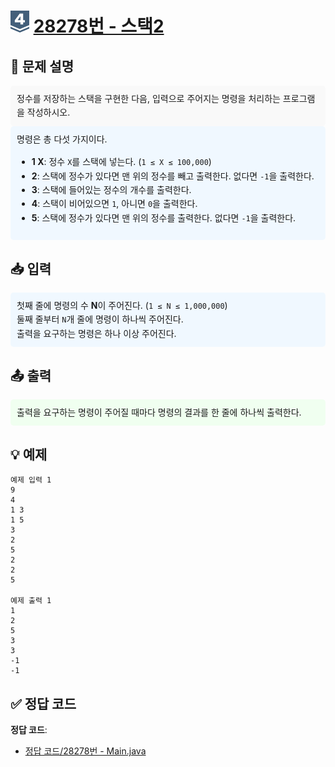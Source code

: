 <!-- ChatGPT를 사용하여 꾸몄습니다 -->
# <img src="https://github.com/GUBBIB/BaekJoonCode/blob/main/Tier_Img/Silver-4.svg" alt="티어그림" width="30px" height="35px"> [28278번 - 스택2](https://www.acmicpc.net/problem/28278)

<h2>📝 문제 설명</h2>
<div style="background-color: #f9f9f9; padding: 10px; border-radius: 5px; line-height: 1.6;">
    정수를 저장하는 스택을 구현한 다음, 입력으로 주어지는 명령을 처리하는 프로그램을 작성하시오.
</div>

<div style="background-color: #f0f8ff; padding: 10px; border-radius: 5px; line-height: 1.6;">
    명령은 총 다섯 가지이다.
    <ul>
        <li><strong>1 X</strong>: 정수 <code>X</code>를 스택에 넣는다. (<code>1 ≤ X ≤ 100,000</code>)</li>
        <li><strong>2</strong>: 스택에 정수가 있다면 맨 위의 정수를 빼고 출력한다. 없다면 <code>-1</code>을 출력한다.</li>
        <li><strong>3</strong>: 스택에 들어있는 정수의 개수를 출력한다.</li>
        <li><strong>4</strong>: 스택이 비어있으면 <code>1</code>, 아니면 <code>0</code>을 출력한다.</li>
        <li><strong>5</strong>: 스택에 정수가 있다면 맨 위의 정수를 출력한다. 없다면 <code>-1</code>을 출력한다.</li>
    </ul>
</div>

<h2>📥 입력</h2>
<div style="background-color: #f0f8ff; padding: 10px; border-radius: 5px; line-height: 1.6;">
    첫째 줄에 명령의 수 <strong>N</strong>이 주어진다. (<code>1 ≤ N ≤ 1,000,000</code>)<br>
    둘째 줄부터 <code>N</code>개 줄에 명령이 하나씩 주어진다.<br>
    출력을 요구하는 명령은 하나 이상 주어진다.
</div>

<h2>📤 출력</h2>
<div style="background-color: #f0fff0; padding: 10px; border-radius: 5px; line-height: 1.6;">
    출력을 요구하는 명령이 주어질 때마다 명령의 결과를 한 줄에 하나씩 출력한다.
</div>

<h2>💡 예제</h2>

```plaintext
예제 입력 1
9
4
1 3
1 5
3
2
5
2
2
5

예제 출력 1
1
2
5
3
3
-1
-1
```

## ✅ 정답 코드
**정답 코드**:
- [정답 코드/28278번 - Main.java](https://github.com/GUBBIB/BaekJoonCode/tree/main/Silver/28278%EB%B2%88%20-%20%EC%8A%A4%ED%83%9D%202/%EC%A0%95%EB%8B%B5%EC%BD%94%EB%93%9C)
